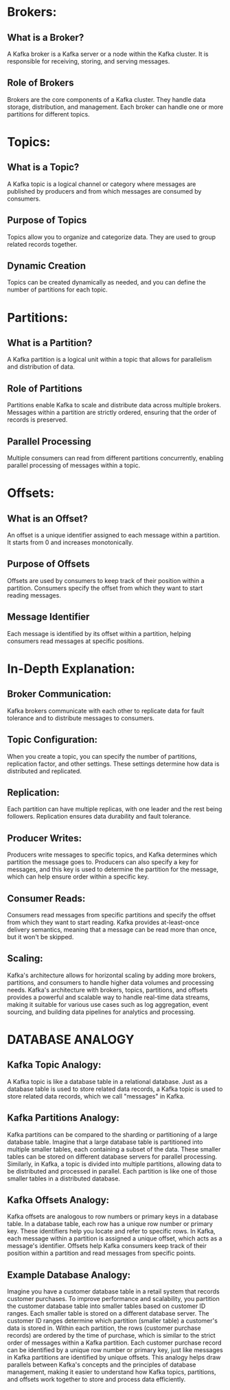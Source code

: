 #  Brokers:

## What is a Broker?
A Kafka broker is a Kafka server or a node within the Kafka cluster. It is responsible for receiving, storing, and serving messages.
## Role of Brokers
Brokers are the core components of a Kafka cluster. They handle data storage, distribution, and management. Each broker can handle one or more partitions for different topics.

# Topics:

## What is a Topic?
A Kafka topic is a logical channel or category where messages are published by producers and from which messages are consumed by consumers.
## Purpose of Topics
Topics allow you to organize and categorize data. They are used to group related records together.
## Dynamic Creation
Topics can be created dynamically as needed, and you can define the number of partitions for each topic.

# Partitions:

## What is a Partition?
A Kafka partition is a logical unit within a topic that allows for parallelism and distribution of data.
## Role of Partitions
Partitions enable Kafka to scale and distribute data across multiple brokers. Messages within a partition are strictly ordered, ensuring that the order of records is preserved.
## Parallel Processing
Multiple consumers can read from different partitions concurrently, enabling parallel processing of messages within a topic.

# Offsets:

## What is an Offset?
An offset is a unique identifier assigned to each message within a partition. It starts from 0 and increases monotonically.
## Purpose of Offsets
Offsets are used by consumers to keep track of their position within a partition. Consumers specify the offset from which they want to start reading messages.
## Message Identifier
Each message is identified by its offset within a partition, helping consumers read messages at specific positions.

# In-Depth Explanation:

## Broker Communication: 
Kafka brokers communicate with each other to replicate data for fault tolerance and to distribute messages to consumers.

## Topic Configuration: 
When you create a topic, you can specify the number of partitions, replication factor, and other settings. These settings determine how data is distributed and replicated.

## Replication: 
Each partition can have multiple replicas, with one leader and the rest being followers. Replication ensures data durability and fault tolerance.

## Producer Writes: 
Producers write messages to specific topics, and Kafka determines which partition the message goes to. Producers can also specify a key for messages, and this key is used to determine the partition for the message, which can help ensure order within a specific key.

## Consumer Reads: 
Consumers read messages from specific partitions and specify the offset from which they want to start reading. Kafka provides at-least-once delivery semantics, meaning that a message can be read more than once, but it won't be skipped.

## Scaling: 
Kafka's architecture allows for horizontal scaling by adding more brokers, partitions, and consumers to handle higher data volumes and processing needs.
Kafka's architecture with brokers, topics, partitions, and offsets provides a powerful and scalable way to handle real-time data streams, making it suitable for various use cases such as log aggregation, event sourcing, and building data pipelines for analytics and processing.

#  DATABASE ANALOGY

## Kafka Topic Analogy:

A Kafka topic is like a database table in a relational database.
Just as a database table is used to store related data records, a Kafka topic is used to store related data records, which we call "messages" in Kafka.

## Kafka Partitions Analogy:

Kafka partitions can be compared to the sharding or partitioning of a large database table.
Imagine that a large database table is partitioned into multiple smaller tables, each containing a subset of the data. These smaller tables can be stored on different database servers for parallel processing.
Similarly, in Kafka, a topic is divided into multiple partitions, allowing data to be distributed and processed in parallel. Each partition is like one of those smaller tables in a distributed database.

## Kafka Offsets Analogy:

Kafka offsets are analogous to row numbers or primary keys in a database table.
In a database table, each row has a unique row number or primary key. These identifiers help you locate and refer to specific rows.
In Kafka, each message within a partition is assigned a unique offset, which acts as a message's identifier. Offsets help Kafka consumers keep track of their position within a partition and read messages from specific points.

## Example Database Analogy:

Imagine you have a customer database table in a retail system that records customer purchases.
To improve performance and scalability, you partition the customer database table into smaller tables based on customer ID ranges. Each smaller table is stored on a different database server.
The customer ID ranges determine which partition (smaller table) a customer's data is stored in.
Within each partition, the rows (customer purchase records) are ordered by the time of purchase, which is similar to the strict order of messages within a Kafka partition.
Each customer purchase record can be identified by a unique row number or primary key, just like messages in Kafka partitions are identified by unique offsets.
This analogy helps draw parallels between Kafka's concepts and the principles of database management, making it easier to understand how Kafka topics, partitions, and offsets work together to store and process data efficiently.

